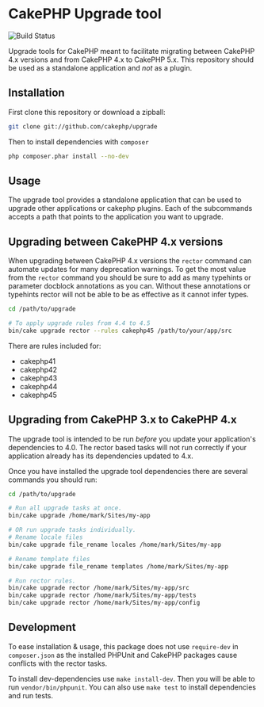 # CakePHP Upgrade tool 

![Build Status](https://github.com/cakephp/upgrade/actions/workflows/ci.yml/badge.svg?branch=master)

Upgrade tools for CakePHP meant to facilitate migrating between CakePHP 4.x
versions and from CakePHP 4.x to CakePHP 5.x. This repository should be used as a standalone
application and *not* as a plugin.

## Installation

First clone this repository or download a zipball:

```bash
git clone git://github.com/cakephp/upgrade
```

Then to install dependencies with `composer`

```bash
php composer.phar install --no-dev
```

## Usage

The upgrade tool provides a standalone application that can be used to upgrade
other applications or cakephp plugins. Each of the subcommands accepts a path
that points to the application you want to upgrade.

## Upgrading between CakePHP 4.x versions

When upgrading between CakePHP 4.x versions the `rector` command can automate
updates for many deprecation warnings. To get the most value from the `rector`
command you should be sure to add as many typehints or parameter docblock
annotations as you can. Without these annotations or typehints rector will not
be able to be as effective as it cannot infer types.

```bash
cd /path/to/upgrade

# To apply upgrade rules from 4.4 to 4.5
bin/cake upgrade rector --rules cakephp45 /path/to/your/app/src
```

There are rules included for:

- cakephp41
- cakephp42
- cakephp43
- cakephp44
- cakephp45

## Upgrading from CakePHP 3.x to CakePHP 4.x

The upgrade tool is intended to be run *before* you update your application's
dependencies to 4.0. The rector based tasks will not run correctly if your
application already has its dependencies updated to 4.x.

Once you have installed the upgrade tool dependencies there are several commands
you should run:

```bash
cd /path/to/upgrade

# Run all upgrade tasks at once.
bin/cake upgrade /home/mark/Sites/my-app

# OR run upgrade tasks individually.
# Rename locale files
bin/cake upgrade file_rename locales /home/mark/Sites/my-app

# Rename template files
bin/cake upgrade file_rename templates /home/mark/Sites/my-app

# Run rector rules.
bin/cake upgrade rector /home/mark/Sites/my-app/src
bin/cake upgrade rector /home/mark/Sites/my-app/tests
bin/cake upgrade rector /home/mark/Sites/my-app/config
```

## Development

To ease installation & usage, this package does not
use `require-dev` in `composer.json` as the installed PHPUnit and
CakePHP packages cause conflicts with the rector tasks.

To install dev-dependencies use `make install-dev`. Then you will be able to
run `vendor/bin/phpunit`. You can also use `make test` to install dependencies
and run tests.
